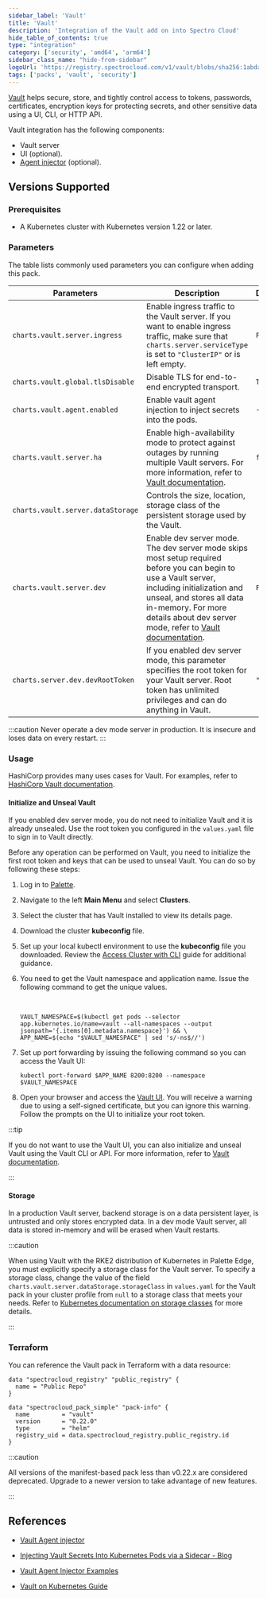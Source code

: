 ```yaml
---
sidebar_label: 'Vault'
title: 'Vault'
description: 'Integration of the Vault add on into Spectro Cloud'
hide_table_of_contents: true
type: "integration"
category: ['security', 'amd64', 'arm64']
sidebar_class_name: "hide-from-sidebar"
logoUrl: 'https://registry.spectrocloud.com/v1/vault/blobs/sha256:1abda0173be1fd4ddfeccd2ff15089edd38a25e433ad7bb562a770d92992c7af?type=image/png'
tags: ['packs', 'vault', 'security']
---
```


[Vault](https://www.vaultproject.io/) helps secure, store, and tightly control access to tokens, passwords, certificates, encryption keys for protecting secrets, and other sensitive data using a UI, CLI, or HTTP API.

Vault integration has the following components:

* Vault server
* UI (optional).
* [Agent injector](https://www.vaultproject.io/docs/platform/k8s/injector/) (optional).

## Versions Supported

<Tabs queryString="versions">

<TabItem label="0.22.x" value="0.22.x">

### Prerequisites

- A Kubernetes cluster with Kubernetes version 1.22 or later.

### Parameters

The table lists commonly used parameters you can configure when adding this pack.

| Parameters | Description | Default |
-------------|-------------|---------|
|`charts.vault.server.ingress` | Enable ingress traffic to the Vault server. If you want to enable ingress traffic, make sure that `charts.server.serviceType` is set to `"ClusterIP"` or is left empty. | `False` |
|`charts.vault.global.tlsDisable` | Disable TLS for end-to-end encrypted transport. | `True` |
|`charts.vault.agent.enabled` | Enable vault agent injection to inject secrets into the pods. | `-` |
|`charts.vault.server.ha` | Enable high-availability mode to protect against outages by running multiple Vault servers. For more information, refer to [Vault documentation](https://developer.hashicorp.com/vault/docs/internals/high-availability). |  `false` |
|`charts.vault.server.dataStorage`| Controls the size, location, storage class of the persistent storage used by the Vault. | |
|`charts.vault.server.dev` | Enable dev server mode. The dev server mode skips most setup required before you can begin to use a Vault server, including initialization and unseal, and stores all data in-memory. For more details about dev server mode, refer to [Vault documentation](https://developer.hashicorp.com/vault/docs/concepts/dev-server). | `False` |  
|`charts.server.dev.devRootToken` | If you enabled dev server mode, this parameter specifies the root token for your Vault server. Root token has unlimited privileges and can do anything in Vault. | `"root"` |

:::caution
Never operate a dev mode server in production. It is insecure and loses data on every restart. 
:::

### Usage

HashiCorp provides many uses cases for Vault. For examples, refer to [HashiCorp Vault documentation](https://developer.hashicorp.com/vault/docs/use-cases). 


#### Initialize and Unseal Vault

If you enabled dev server mode, you do not need to initialize Vault and it is already unsealed. Use the root token you configured in the `values.yaml` file to sign in to Vault directly.

Before any operation can be performed on Vault, you need to initialize the first root token and keys that can be used to unseal Vault.
You can do so by following these steps:

1. Log in to [Palette](https://console.spectrocloud.com).

2. Navigate to the left **Main Menu** and select **Clusters**.

3. Select the cluster that has Vault installed to view its details page.

4. Download the cluster **kubeconfig** file. 

5. Set up your local kubectl environment to use the **kubeconfig** file you downloaded. Review the [Access Cluster with CLI](../clusters/cluster-management/palette-webctl.md) guide for additional guidance. 

6. You need to get the Vault namespace and application name. Issue the following command to get the unique values.

    <br />

    ```shell
    VAULT_NAMESPACE=$(kubectl get pods --selector app.kubernetes.io/name=vault --all-namespaces --output jsonpath='{.items[0].metadata.namespace}') && \
    APP_NAME=$(echo "$VAULT_NAMESPACE" | sed 's/-ns$//')
    ```

7. Set up port forwarding by issuing the following command so you can access the Vault UI:

    ```
    kubectl port-forward $APP_NAME 8200:8200 --namespace $VAULT_NAMESPACE
    ```

8. Open your browser and access the [Vault UI](https://localhost:8200/ui). You will receive a warning due to using a self-signed certificate, but you can ignore this warning. Follow the prompts on the UI to initialize your root token.

:::tip

If you do not want to use the Vault UI, you can also initialize and unseal Vault using the Vault CLI or API. For more information, refer to [Vault documentation](https://developer.hashicorp.com/vault/docs/platform/k8s/helm/run#initialize-and-unseal-vault).  

:::

#### Storage

In a production Vault server, backend storage is on a data persistent layer, is untrusted and only stores encrypted data. In a dev mode Vault server, all data is stored in-memory and will be erased when Vault restarts. 

:::caution

When using Vault with the RKE2 distribution of Kubernetes in Palette Edge, you must explicitly specify a storage class for the Vault server. To specify a storage class, change the value of the field  `charts.vault.server.dataStorage.storageClass` in `values.yaml` for the Vault pack in your cluster profile from `null` to a storage class that meets your needs. Refer to [Kubernetes documentation on storage classes](https://kubernetes.io/docs/concepts/storage/storage-classes/) for more details. 

:::


### Terraform

You can reference the Vault pack in Terraform with a data resource:

```hcl
data "spectrocloud_registry" "public_registry" {
  name = "Public Repo"
}

data "spectrocloud_pack_simple" "pack-info" {
  name         = "vault"
  version      = "0.22.0"
  type         = "helm"
  registry_uid = data.spectrocloud_registry.public_registry.id
}
```

</TabItem>

<TabItem label="Deprecated" value="Deprecated">

:::caution

All versions of the manifest-based pack less than v0.22.x are considered deprecated. Upgrade to a newer version to take advantage of new features.

:::

</TabItem>

</Tabs>



## References

- [Vault Agent injector](https://www.vaultproject.io/docs/platform/k8s/injector/)


- [Injecting Vault Secrets Into Kubernetes Pods via a Sidecar - Blog](https://www.hashicorp.com/blog/injecting-vault-secrets-into-kubernetes-pods-via-a-sidecar/)


- [Vault Agent Injector Examples](https://www.vaultproject.io/docs/platform/k8s/injector/examples/)


- [Vault on Kubernetes Guide](https://www.vaultproject.io/docs/platform/k8s/helm/run)
